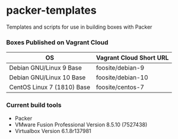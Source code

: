 # packer-templates
Templates and scripts for use in building boxes with Packer

### Boxes Published on Vagrant Cloud

| OS | Vagrant Cloud Short URL |
|---|---|
Debian GNU/Linux 9 Base | foosite/debian-9
Debian GNU/Linux 10 Base | foosite/debian-10
CentOS Linux 7 (1810) Base | foosite/centos-7

### Current build tools

* Packer
* VMware Fusion Professional Version 8.5.10 (7527438)
* Virtualbox Version 6.1.8r137981
